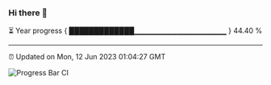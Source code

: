 ### Hi there 👋

⏳ Year progress { █████████████▁▁▁▁▁▁▁▁▁▁▁▁▁▁▁▁▁ } 44.40 %

---

⏰ Updated on Mon, 12 Jun 2023 01:04:27 GMT

![Progress Bar CI](https://github.com/liununu/liununu/workflows/Progress%20Bar%20CI/badge.svg)
